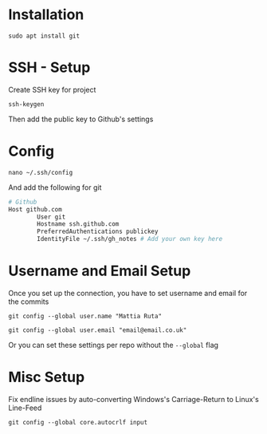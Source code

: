 # Installation
`sudo apt install git`

# SSH - Setup
Create SSH key for project

`ssh-keygen`

Then add the public key to Github's settings

# Config
`nano ~/.ssh/config`

And add the following for git

```bash
# Github
Host github.com
        User git
        Hostname ssh.github.com
        PreferredAuthentications publickey
        IdentityFile ~/.ssh/gh_notes # Add your own key here

```
# Username and Email Setup
Once you set up the connection, you have to set username and email for the commits

`git config --global user.name "Mattia Ruta"`

`git config --global user.email "email@email.co.uk"`

Or you can set these settings per repo without the `--global` flag

# Misc Setup
Fix endline issues by auto-converting Windows's Carriage-Return to Linux's Line-Feed

`git config --global core.autocrlf input`
